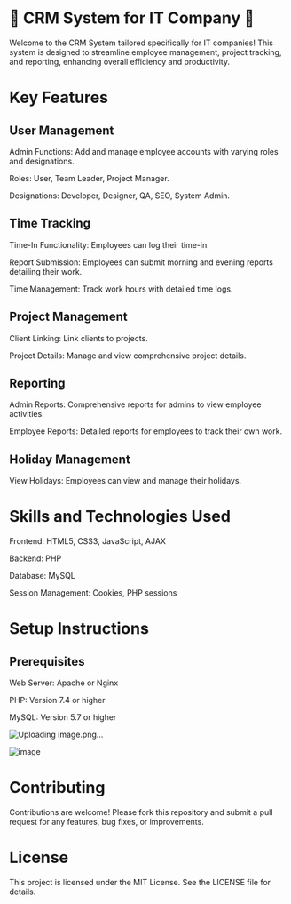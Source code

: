 # 🚀 CRM System for IT Company 💼
Welcome to the CRM System tailored specifically for IT companies! This system is designed to streamline employee management, project tracking, and reporting, enhancing overall efficiency and productivity.

# Key Features
## User Management
Admin Functions: Add and manage employee accounts with varying roles and designations.

Roles: User, Team Leader, Project Manager.

Designations: Developer, Designer, QA, SEO, System Admin.

## Time Tracking
Time-In Functionality: Employees can log their time-in.

Report Submission: Employees can submit morning and evening reports detailing their work.

Time Management: Track work hours with detailed time logs.

## Project Management
Client Linking: Link clients to projects.

Project Details: Manage and view comprehensive project details.

## Reporting
Admin Reports: Comprehensive reports for admins to view employee activities.

Employee Reports: Detailed reports for employees to track their own work.

## Holiday Management
View Holidays: Employees can view and manage their holidays.

# Skills and Technologies Used
Frontend: HTML5, CSS3, JavaScript, AJAX

Backend: PHP

Database: MySQL

Session Management: Cookies, PHP sessions

# Setup Instructions
## Prerequisites
Web Server: Apache or Nginx

PHP: Version 7.4 or higher

MySQL: Version 5.7 or higher


![Uploading image.png…]()


![image](https://github.com/user-attachments/assets/ac9a6497-5dfb-4d1b-aef2-b6c600b493b7)

# Contributing
Contributions are welcome! Please fork this repository and submit a pull request for any features, bug fixes, or improvements.

# License
This project is licensed under the MIT License. See the LICENSE file for details.


